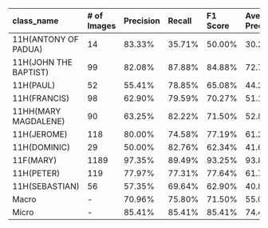 | class_name            | # of Images   | Precision   | Recall   | F1 Score   | Average Precision   |
|:----------------------|:--------------|:------------|:---------|:-----------|:--------------------|
| 11H(ANTONY OF PADUA)  | 14            | 83.33%      | 35.71%   | 50.00%     | 30.24%              |
| 11H(JOHN THE BAPTIST) | 99            | 82.08%      | 87.88%   | 84.88%     | 72.77%              |
| 11H(PAUL)             | 52            | 55.41%      | 78.85%   | 65.08%     | 44.28%              |
| 11H(FRANCIS)          | 98            | 62.90%      | 79.59%   | 70.27%     | 51.14%              |
| 11HH(MARY MAGDALENE)  | 90            | 63.25%      | 82.22%   | 71.50%     | 52.86%              |
| 11H(JEROME)           | 118           | 80.00%      | 74.58%   | 77.19%     | 61.27%              |
| 11H(DOMINIC)          | 29            | 50.00%      | 82.76%   | 62.34%     | 41.65%              |
| 11F(MARY)             | 1189          | 97.35%      | 89.49%   | 93.25%     | 93.82%              |
| 11H(PETER)            | 119           | 77.97%      | 77.31%   | 77.64%     | 61.72%              |
| 11H(SEBASTIAN)        | 56            | 57.35%      | 69.64%   | 62.90%     | 40.85%              |
| Macro                 | -             | 70.96%      | 75.80%   | 71.50%     | 55.06%              |
| Micro                 | -             | 85.41%      | 85.41%   | 85.41%     | 74.40%              |